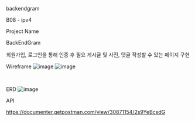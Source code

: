 backendgram


B08 - ipv4

Project Name

BackEndGram

회원가입, 로그인을 통해 인증 후 필요 게시글 및 사진, 댓글 작성할 수 있는 페이지 구현

Wireframe
![image](https://github.com/hoonssss/backendgram/assets/124040137/c9b2c819-2d99-4bd5-81f8-9a859f5b76e4)
![image](https://github.com/hoonssss/backendgram/assets/124040137/d57cfe8d-8888-433c-9a6a-3f6b9c0e7045)


​


ERD
![image](https://github.com/hoonssss/backendgram/assets/124040137/c30a448b-f9fb-4269-a90d-46dcb0ec4a8f)




API

https://documenter.getpostman.com/view/30871154/2s9YeBcsdG

